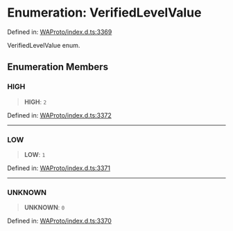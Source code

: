 # Enumeration: VerifiedLevelValue

Defined in: [WAProto/index.d.ts:3369](https://github.com/Fokusdotid/Baileys/blob/deec6cc75a88a82eaeedf16b76aa9218b2c772e3/WAProto/index.d.ts#L3369)

VerifiedLevelValue enum.

## Enumeration Members

### HIGH

> **HIGH**: `2`

Defined in: [WAProto/index.d.ts:3372](https://github.com/Fokusdotid/Baileys/blob/deec6cc75a88a82eaeedf16b76aa9218b2c772e3/WAProto/index.d.ts#L3372)

***

### LOW

> **LOW**: `1`

Defined in: [WAProto/index.d.ts:3371](https://github.com/Fokusdotid/Baileys/blob/deec6cc75a88a82eaeedf16b76aa9218b2c772e3/WAProto/index.d.ts#L3371)

***

### UNKNOWN

> **UNKNOWN**: `0`

Defined in: [WAProto/index.d.ts:3370](https://github.com/Fokusdotid/Baileys/blob/deec6cc75a88a82eaeedf16b76aa9218b2c772e3/WAProto/index.d.ts#L3370)
